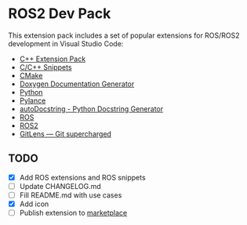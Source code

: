 # ROS2 Dev Pack

This extension pack includes a set of popular extensions for ROS/ROS2 development in Visual Studio Code:  
* [C++ Extension Pack](https://marketplace.visualstudio.com/items?itemName=ms-vscode.cpptools-extension-pack)
* [C/C++ Snippets](https://marketplace.visualstudio.com/items?itemName=hars.CppSnippets)
* [CMake](https://marketplace.visualstudio.com/items?itemName=twxs.cmake)
* [Doxygen Documentation Generator](https://marketplace.visualstudio.com/items?itemName=cschlosser.doxdocgen)
* [Python](https://marketplace.visualstudio.com/items?itemName=ms-python.python)
* [Pylance](https://marketplace.visualstudio.com/items?itemName=ms-python.vscode-pylance)
* [autoDocstring - Python Docstring Generator](https://marketplace.visualstudio.com/items?itemName=njpwerner.autodocstring)
* [ROS](https://marketplace.visualstudio.com/items?itemName=ms-iot.vscode-ros)
* [ROS2](https://marketplace.visualstudio.com/items?itemName=JaehyunShim.vscode-ros2)
* [GitLens — Git supercharged](https://marketplace.visualstudio.com/items?itemName=eamodio.gitlens)


## TODO
- [x] Add ROS extensions and ROS snippets
- [ ] Update CHANGELOG.md
- [ ] Fill README.md with use cases
- [x] Add icon
- [ ] Publish extension to [marketplace](https://marketplace.visualstudio.com/vscode)